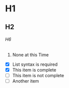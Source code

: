 # H1
## H2
###### H6

1. None at this Time

- [x] List syntax is required
- [x] This item is complete
- [ ] This item is not complete
- [ ] Another item

